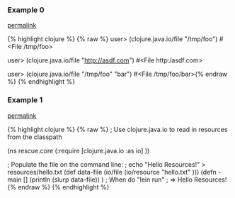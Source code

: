 ### Example 0
[permalink](#example-0)

{% highlight clojure %}
{% raw %}
user> (clojure.java.io/file "/tmp/foo")
#<File /tmp/foo>

user> (clojure.java.io/file "http://asdf.com")
#<File http:/asdf.com>

user> (clojure.java.io/file "/tmp/foo" "bar")
#<File /tmp/foo/bar>{% endraw %}
{% endhighlight %}


### Example 1
[permalink](#example-1)

{% highlight clojure %}
{% raw %}
; Use clojure.java.io to read in resources from the classpath

(ns rescue.core
  (:require [clojure.java.io :as io] ))

; Populate the file on the command line:
;   echo "Hello Resources!" > resources/hello.txt
(def data-file (io/file
                 (io/resource
                   "hello.txt" )))
(defn -main []
  (println (slurp data-file)) )
; When do "lein run"
; => Hello Resources!{% endraw %}
{% endhighlight %}


